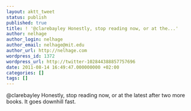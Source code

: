 ```yaml
---
layout: aktt_tweet
status: publish
published: true
title: ! '@clarebayley Honestly, stop reading now, or at the...'
author: nelhage
author_login: nelhage
author_email: nelhage@mit.edu
author_url: http://nelhage.com
wordpress_id: 1372
wordpress_url: http://twitter-102844388857757696
date: 2011-08-14 16:49:47.000000000 +02:00
categories: []
tags: []
---
```

@clarebayley Honestly, stop reading now, or at the latest after two more books. It goes downhill fast.
